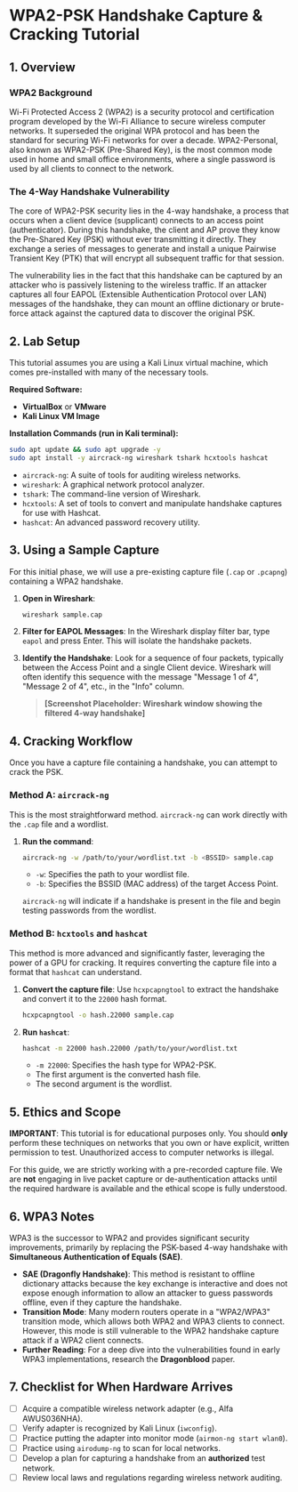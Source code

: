 # WPA2-PSK Handshake Capture & Cracking Tutorial

## 1. Overview

### WPA2 Background
Wi-Fi Protected Access 2 (WPA2) is a security protocol and certification program developed by the Wi-Fi Alliance to secure wireless computer networks. It superseded the original WPA protocol and has been the standard for securing Wi-Fi networks for over a decade. WPA2-Personal, also known as WPA2-PSK (Pre-Shared Key), is the most common mode used in home and small office environments, where a single password is used by all clients to connect to the network.

### The 4-Way Handshake Vulnerability
The core of WPA2-PSK security lies in the 4-way handshake, a process that occurs when a client device (supplicant) connects to an access point (authenticator). During this handshake, the client and AP prove they know the Pre-Shared Key (PSK) without ever transmitting it directly. They exchange a series of messages to generate and install a unique Pairwise Transient Key (PTK) that will encrypt all subsequent traffic for that session.

The vulnerability lies in the fact that this handshake can be captured by an attacker who is passively listening to the wireless traffic. If an attacker captures all four EAPOL (Extensible Authentication Protocol over LAN) messages of the handshake, they can mount an offline dictionary or brute-force attack against the captured data to discover the original PSK.

## 2. Lab Setup

This tutorial assumes you are using a Kali Linux virtual machine, which comes pre-installed with many of the necessary tools.

**Required Software:**
*   **VirtualBox** or **VMware**
*   **Kali Linux VM Image**

**Installation Commands (run in Kali terminal):**
```bash
sudo apt update && sudo apt upgrade -y
sudo apt install -y aircrack-ng wireshark tshark hcxtools hashcat
```

-   `aircrack-ng`: A suite of tools for auditing wireless networks.
-   `wireshark`: A graphical network protocol analyzer.
-   `tshark`: The command-line version of Wireshark.
-   `hcxtools`: A set of tools to convert and manipulate handshake captures for use with Hashcat.
-   `hashcat`: An advanced password recovery utility.

## 3. Using a Sample Capture

For this initial phase, we will use a pre-existing capture file (`.cap` or `.pcapng`) containing a WPA2 handshake.

1.  **Open in Wireshark**:
    ```bash
    wireshark sample.cap
    ```
2.  **Filter for EAPOL Messages**:
    In the Wireshark display filter bar, type `eapol` and press Enter. This will isolate the handshake packets.
3.  **Identify the Handshake**:
    Look for a sequence of four packets, typically between the Access Point and a single Client device. Wireshark will often identify this sequence with the message "Message 1 of 4", "Message 2 of 4", etc., in the "Info" column.

    > **[Screenshot Placeholder: Wireshark window showing the filtered 4-way handshake]**

## 4. Cracking Workflow

Once you have a capture file containing a handshake, you can attempt to crack the PSK.

### Method A: `aircrack-ng`
This is the most straightforward method. `aircrack-ng` can work directly with the `.cap` file and a wordlist.

1.  **Run the command**:
    ```bash
    aircrack-ng -w /path/to/your/wordlist.txt -b <BSSID> sample.cap
    ```
    -   `-w`: Specifies the path to your wordlist file.
    -   `-b`: Specifies the BSSID (MAC address) of the target Access Point.

    `aircrack-ng` will indicate if a handshake is present in the file and begin testing passwords from the wordlist.

### Method B: `hcxtools` and `hashcat`
This method is more advanced and significantly faster, leveraging the power of a GPU for cracking. It requires converting the capture file into a format that `hashcat` can understand.

1.  **Convert the capture file**:
    Use `hcxpcapngtool` to extract the handshake and convert it to the `22000` hash format.
    ```bash
    hcxpcapngtool -o hash.22000 sample.cap
    ```
2.  **Run `hashcat`**:
    ```bash
    hashcat -m 22000 hash.22000 /path/to/your/wordlist.txt
    ```
    -   `-m 22000`: Specifies the hash type for WPA2-PSK.
    -   The first argument is the converted hash file.
    -   The second argument is the wordlist.

## 5. Ethics and Scope

**IMPORTANT**: This tutorial is for educational purposes only. You should **only** perform these techniques on networks that you own or have explicit, written permission to test. Unauthorized access to computer networks is illegal.

For this guide, we are strictly working with a pre-recorded capture file. We are **not** engaging in live packet capture or de-authentication attacks until the required hardware is available and the ethical scope is fully understood.

## 6. WPA3 Notes

WPA3 is the successor to WPA2 and provides significant security improvements, primarily by replacing the PSK-based 4-way handshake with **Simultaneous Authentication of Equals (SAE)**.

-   **SAE (Dragonfly Handshake)**: This method is resistant to offline dictionary attacks because the key exchange is interactive and does not expose enough information to allow an attacker to guess passwords offline, even if they capture the handshake.
-   **Transition Mode**: Many modern routers operate in a "WPA2/WPA3" transition mode, which allows both WPA2 and WPA3 clients to connect. However, this mode is still vulnerable to the WPA2 handshake capture attack if a WPA2 client connects.
-   **Further Reading**: For a deep dive into the vulnerabilities found in early WPA3 implementations, research the **Dragonblood** paper.

## 7. Checklist for When Hardware Arrives

-   [ ] Acquire a compatible wireless network adapter (e.g., Alfa AWUS036NHA).
-   [ ] Verify adapter is recognized by Kali Linux (`iwconfig`).
-   [ ] Practice putting the adapter into monitor mode (`airmon-ng start wlan0`).
-   [ ] Practice using `airodump-ng` to scan for local networks.
-   [ ] Develop a plan for capturing a handshake from an **authorized** test network.
-   [ ] Review local laws and regulations regarding wireless network auditing.
